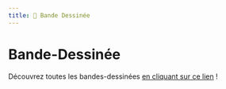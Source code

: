 ```yaml
---
title: 💭 Bande Dessinée
---
```


# Bande-Dessinée

Découvrez toutes les bandes-dessinées
[en cliquant sur ce lien](https://drive.google.com/drive/folders/1exKnXyXUg9Ng2E88wd8OppZtX3BIMhb3?usp=share_link) !